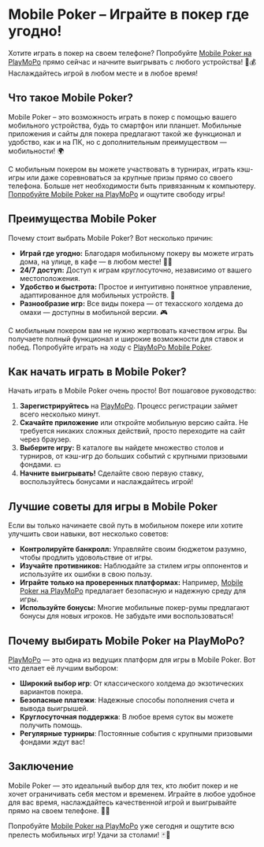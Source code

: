 # Mobile Poker – Играйте в покер где угодно!

Хотите играть в покер на своем телефоне? Попробуйте [Mobile Poker на PlayMoPo](https://playmopo.com/PKRROM) прямо сейчас и начните выигрывать с любого устройства! 📱💰 Наслаждайтесь игрой в любом месте и в любое время!

## Что такое Mobile Poker?

Mobile Poker – это возможность играть в покер с помощью вашего мобильного устройства, будь то смартфон или планшет. Мобильные приложения и сайты для покера предлагают такой же функционал и удобство, как и на ПК, но с дополнительным преимуществом — мобильности! 🌍

С мобильным покером вы можете участвовать в турнирах, играть кэш-игры или даже соревноваться за крупные призы прямо со своего телефона. Больше нет необходимости быть привязанным к компьютеру. [Попробуйте Mobile Poker на PlayMoPo](https://playmopo.com/PKRROM) и ощутите свободу игры!

## Преимущества Mobile Poker

Почему стоит выбрать Mobile Poker? Вот несколько причин:

- **Играй где угодно:** Благодаря мобильному покеру вы можете играть дома, на улице, в кафе — в любом месте! 🚶‍♂️
- **24/7 доступ:** Доступ к играм круглосуточно, независимо от вашего местоположения.
- **Удобство и быстрота:** Простое и интуитивно понятное управление, адаптированное для мобильных устройств. 📲
- **Разнообразие игр:** Все виды покера — от техасского холдема до омахи — доступны в мобильной версии. 🎮

С мобильным покером вам не нужно жертвовать качеством игры. Вы получаете полный функционал и широкие возможности для ставок и побед. Попробуйте играть на ходу с [PlayMoPo Mobile Poker](https://playmopo.com/PKRROM).

## Как начать играть в Mobile Poker?

Начать играть в Mobile Poker очень просто! Вот пошаговое руководство:

1. **Зарегистрируйтесь** на [PlayMoPo](https://playmopo.com/PKRROM). Процесс регистрации займет всего несколько минут.
2. **Скачайте приложение** или откройте мобильную версию сайта. Не требуется никаких сложных действий, просто переходите на сайт через браузер.
3. **Выберите игру:** В каталоге вы найдете множество столов и турниров, от кэш-игр до больших событий с крупными призовыми фондами. 💵
4. **Начните выигрывать!** Сделайте свою первую ставку, воспользуйтесь бонусами и наслаждайтесь игрой!

## Лучшие советы для игры в Mobile Poker

Если вы только начинаете свой путь в мобильном покере или хотите улучшить свои навыки, вот несколько советов:

- **Контролируйте банкролл:** Управляйте своим бюджетом разумно, чтобы продлить удовольствие от игры.
- **Изучайте противников:** Наблюдайте за стилем игры оппонентов и используйте их ошибки в свою пользу.
- **Играйте только на проверенных платформах:** Например, [Mobile Poker на PlayMoPo](https://playmopo.com/PKRROM) предлагает безопасную и надежную среду для игры.
- **Используйте бонусы:** Многие мобильные покер-румы предлагают бонусы для новых игроков. Не забудьте ими воспользоваться!

## Почему выбирать Mobile Poker на PlayMoPo?

[PlayMoPo](https://playmopo.com/PKRROM) — это одна из ведущих платформ для игры в Mobile Poker. Вот что делает её лучшим выбором:

- **Широкий выбор игр**: От классического холдема до экзотических вариантов покера.
- **Безопасные платежи**: Надежные способы пополнения счета и вывода выигрышей.
- **Круглосуточная поддержка**: В любое время суток вы можете получить помощь.
- **Регулярные турниры**: Постоянные события с крупными призовыми фондами ждут вас!

## Заключение

Mobile Poker — это идеальный выбор для тех, кто любит покер и не хочет ограничивать себя местом и временем. Играйте в любое удобное для вас время, наслаждайтесь качественной игрой и выигрывайте прямо на своем телефоне. 📱💸

Попробуйте [Mobile Poker на PlayMoPo](https://playmopo.com/PKRROM) уже сегодня и ощутите всю прелесть мобильных игр! Удачи за столами! 🃏🎉
